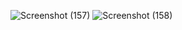 ![Screenshot (157)](https://github.com/Shubhangi-Thakre/ManagementSystem/assets/161580515/b10836ab-da6a-4806-a2da-2686b7c1741f)
![Screenshot (158)](https://github.com/Shubhangi-Thakre/ManagementSystem/assets/161580515/a5aa05ab-34c9-46ae-8533-bec46ee345ed)

